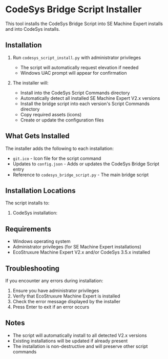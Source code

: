 # CodeSys Bridge Script Installer

This tool installs the CodeSys Bridge Script into SE Machine Expert installs and into CodeSys installs.

## Installation

1. Run `codesys_script_install.py` with administrator privileges
   - The script will automatically request elevation if needed
   - Windows UAC prompt will appear for confirmation

2. The installer will:
   - Install into the CodeSys Script Commands directory
   - Automatically detect all installed SE Machine Expert V2.x versions
   - Install the bridge script into each version's Script Commands directory
   - Copy required assets (icons)
   - Create or update the configuration files

## What Gets Installed

The installer adds the following to each installation:
- `git.ico` - Icon file for the script command
- Updates to `config.json` - Adds or updates the CodeSys Bridge Script entry
- Reference to `codesys_bridge_script.py` - The main bridge script

## Installation Locations

The script installs to:

1. CodeSys installation:

## Requirements

- Windows operating system
- Administrator privileges (for SE Machine Expert installations)
- EcoStruxure Machine Expert V2.x and/or CodeSys 3.5.x installed

## Troubleshooting

If you encounter any errors during installation:
1. Ensure you have administrator privileges
2. Verify that EcoStruxure Machine Expert is installed
3. Check the error message displayed by the installer
4. Press Enter to exit if an error occurs

## Notes

- The script will automatically install to all detected V2.x versions
- Existing installations will be updated if already present
- The installation is non-destructive and will preserve other script commands
